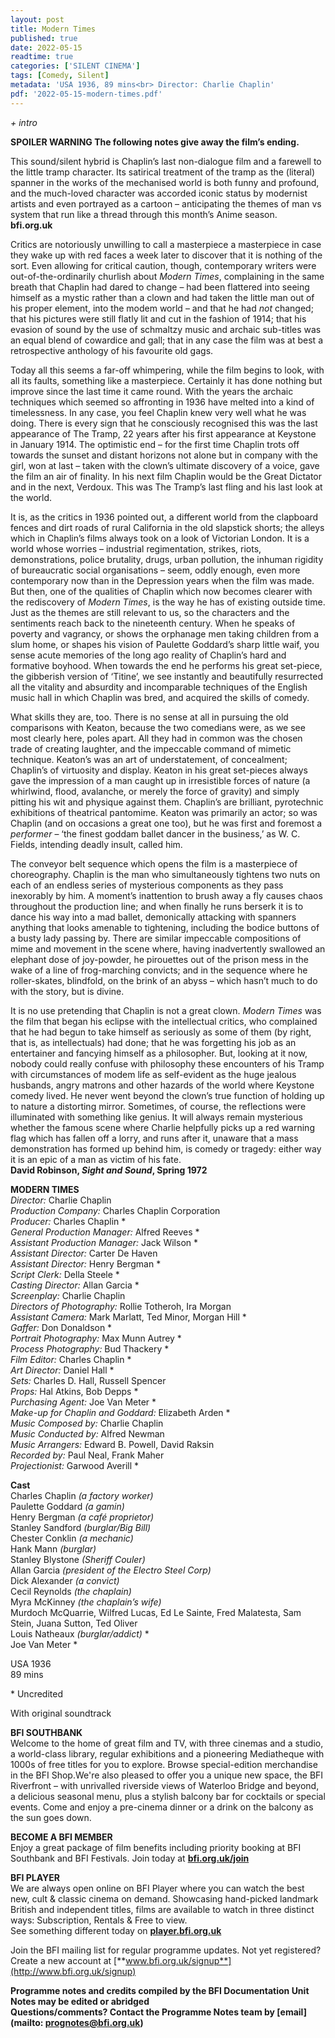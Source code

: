 ```yaml
---
layout: post
title: Modern Times
published: true
date: 2022-05-15
readtime: true
categories: ['SILENT CINEMA']
tags: [Comedy, Silent]
metadata: 'USA 1936, 89 mins<br> Director: Charlie Chaplin'
pdf: '2022-05-15-modern-times.pdf'
---
```


_+ intro_<br>

**SPOILER WARNING  The following notes give away the film’s ending.**<br>

This sound/silent hybrid is Chaplin’s last non-dialogue film and a farewell to the little tramp character. Its satirical treatment of the tramp as the (literal) spanner in the works of the mechanised world is both funny and profound, and the much-loved character was accorded iconic status by modernist artists and even portrayed as a cartoon – anticipating the themes of man vs system that run like a thread through this month’s Anime season.<br>
**bfi.org.uk**<br>

Critics are notoriously unwilling to call a masterpiece a masterpiece in case they wake up with red faces a week later to discover that it is nothing of the sort. Even allowing for critical caution, though, contemporary writers were out-of-the-ordinarily churlish about _Modern Times_, complaining in the same breath that Chaplin had dared to change – had been flattered into seeing himself as a mystic rather than a clown and had taken the little man out of his proper element, into the modem world – and that he had _not_ changed; that his pictures were still flatly lit and cut in the fashion of 1914; that his evasion of sound by the use of schmaltzy music and archaic sub-titles was an equal blend of cowardice and gall; that in any case the film was at best a retrospective anthology of his favourite old gags.<br>

Today all this seems a far-off whimpering, while the film begins to look, with all its faults, something like a masterpiece. Certainly it has done nothing but improve since the last time it came round. With the years the archaic techniques which seemed so affronting in 1936 have melted into a kind of timelessness. In any case, you feel Chaplin knew very well what he was doing. There is every sign that he consciously recognised this was the last appearance of The Tramp, 22 years after his first appearance at Keystone in January 1914. The optimistic end – for the first time Chaplin trots off towards the sunset and distant horizons not alone but in company with the girl, won at last – taken with the clown’s ultimate discovery of a voice, gave the film an air of finality. In his next film Chaplin would be the Great Dictator and in the next, Verdoux. This was The Tramp’s last fling and his last look at the world.<br>

It is, as the critics in 1936 pointed out, a different world from the clapboard fences and dirt roads of rural California in the old slapstick shorts; the alleys which in Chaplin’s films always took on a look of Victorian London. It is a world whose worries – industrial regimentation, strikes, riots, demonstrations, police brutality, drugs, urban pollution, the inhuman rigidity of bureaucratic social organisations – seem, oddly enough, even more contemporary now than in the Depression years when the film was made. But then, one of the qualities of Chaplin which now becomes clearer with the rediscovery of _Modern Times_, is the way he has of existing outside time. Just as the themes are still relevant to us, so the characters and the sentiments reach back to the nineteenth century. When he speaks of poverty and vagrancy, or shows the orphanage men taking children from a slum home, or shapes his vision of Paulette Goddard’s sharp little waif, you sense acute memories of the long ago reality of Chaplin’s hard and formative boyhood. When towards the end he performs his great set-piece, the gibberish version of ‘Titine’, we see instantly and beautifully resurrected all the vitality and absurdity and incomparable techniques of the English music hall in which Chaplin was bred, and acquired the skills of comedy.<br>

What skills they are, too. There is no sense at all in pursuing the old comparisons with Keaton, because the two comedians were, as we see most clearly here, poles apart. All they had in common was the chosen trade of creating laughter, and the impeccable command of mimetic technique. Keaton’s was an art of understatement, of concealment; Chaplin’s of virtuosity and display. Keaton in his great set-pieces always gave the impression of a man caught up in irresistible forces of nature (a whirlwind, flood, avalanche, or merely the force of gravity) and simply pitting his wit and physique against them. Chaplin’s are brilliant, pyrotechnic exhibitions of theatrical pantomime. Keaton was primarily an actor; so was Chaplin (and on occasions a great one too), but he was first and foremost a _performer_ – ‘the finest goddam ballet dancer in the business,’ as W. C. Fields, intending deadly insult, called him.<br>

The conveyor belt sequence which opens the film is a masterpiece of choreography. Chaplin is the man who simultaneously tightens two nuts on each of an endless series of mysterious components as they pass inexorably by him. A moment’s inattention to brush away a fly causes chaos throughout the production line; and when finally he runs berserk it is to dance his way into a mad ballet, demonically attacking with spanners anything that looks amenable to tightening, including the bodice buttons of a busty lady passing by. There are similar impeccable compositions of mime and movement in the scene where, having inadvertently swallowed an elephant dose of joy-powder, he pirouettes out of the prison mess in the wake of a line of frog-marching convicts; and in the sequence where he roller-skates, blindfold, on the brink of an abyss – which hasn’t much to do with the story, but is divine.<br>

It is no use pretending that Chaplin is not a great clown. _Modern Times_ was the film that began his eclipse with the intellectual critics, who complained that he had begun to take himself as seriously as some of them (by right, that is, as intellectuals) had done; that he was forgetting his job as an entertainer and fancying himself as a philosopher. But, looking at it now, nobody could really confuse with philosophy these encounters of his Tramp with circumstances of modem life as self-evident as the huge jealous husbands, angry matrons and other hazards of the world where Keystone comedy lived. He never went beyond the clown’s true function of holding up to nature a distorting mirror. Sometimes, of course, the reflections were illuminated with something like genius. It will always remain mysterious whether the famous scene where Charlie helpfully picks up a red warning flag which has fallen off a lorry, and runs after it, unaware that a mass demonstration has formed up behind him, is comedy or tragedy: either way it is an epic of a man as victim of his fate.<br>
**David Robinson, _Sight and Sound_, Spring 1972**<br>

**MODERN TIMES**<br>
_Director:_ Charlie Chaplin<br>
_Production Company:_ Charles Chaplin Corporation<br>
_Producer:_ Charles Chaplin *<br>
_General Production Manager:_ Alfred Reeves *<br>
_Assistant Production Manager:_ Jack Wilson *<br>
_Assistant Director:_ Carter De Haven<br>
_Assistant Director:_ Henry Bergman *<br>
_Script Clerk:_ Della Steele *<br>
_Casting Director:_ Allan Garcia *<br>
_Screenplay:_ Charlie Chaplin<br>
_Directors of Photography:_ Rollie Totheroh, Ira Morgan<br>
_Assistant Camera:_ Mark Marlatt, Ted Minor, Morgan Hill *<br>
_Gaffer:_ Don Donaldson *<br>
_Portrait Photography:_ Max Munn Autrey *<br>
_Process Photography:_ Bud Thackery *<br>
_Film Editor:_ Charles Chaplin *<br>
_Art Director:_ Daniel Hall *<br>
_Sets:_ Charles D. Hall, Russell Spencer<br>
_Props:_ Hal Atkins, Bob Depps *<br>
_Purchasing Agent:_ Joe Van Meter *<br>
_Make-up for Chaplin and Goddard:_ Elizabeth Arden *<br>
_Music Composed by:_ Charlie Chaplin<br>
_Music Conducted by:_ Alfred Newman<br>
_Music Arrangers:_ Edward B. Powell, David Raksin<br>
_Recorded by:_ Paul Neal, Frank Maher<br>
_Projectionist:_ Garwood Averill *<br>

**Cast**<br>
Charles Chaplin _(a factory worker)_<br>
Paulette Goddard _(a gamin)_<br>
Henry Bergman _(a café proprietor)_<br>
Stanley Sandford _(burglar/Big Bill)_<br>
Chester Conklin _(a mechanic)_<br>
Hank Mann _(burglar)_<br>
Stanley Blystone _(Sheriff Couler)_<br>
Allan Garcia _(president of the Electro Steel Corp)_<br>
Dick Alexander _(a convict)_<br>
Cecil Reynolds _(the chaplain)_<br>
Myra McKinney _(the chaplain’s wife)_<br>
Murdoch McQuarrie, Wilfred Lucas, Ed Le Sainte, Fred Malatesta, Sam Stein, Juana Sutton, Ted Oliver <br>
Louis Natheaux _(burglar/addict)_ *<br>
Joe Van Meter *<br>

USA 1936<br>
89 mins<br>

\* Uncredited<br>

With original soundtrack<br>

**BFI SOUTHBANK**  
Welcome to the home of great film and TV, with three cinemas and a studio, a world-class library, regular exhibitions and a pioneering Mediatheque with 1000s of free titles for you to explore. Browse special-edition merchandise in the BFI Shop.We&#39;re also pleased to offer you a unique new space, the BFI Riverfront – with unrivalled riverside views of Waterloo Bridge and beyond, a delicious seasonal menu, plus a stylish balcony bar for cocktails or special events. Come and enjoy a pre-cinema dinner or a drink on the balcony as the sun goes down.  

**BECOME A BFI MEMBER**  
Enjoy a great package of film benefits including priority booking at BFI Southbank and BFI Festivals. Join today at [**bfi.org.uk/join**](http://www.bfi.org.uk/join)  

**BFI PLAYER**  
 We are always open online on BFI Player where you can watch the best new, cult &amp; classic cinema on demand. Showcasing hand-picked landmark British and independent titles, films are available to watch in three distinct ways: Subscription, Rentals &amp; Free to view.<br> 
See something different today on [**player.bfi.org.uk**](https://player.bfi.org.uk/)

Join the BFI mailing list for regular programme updates. Not yet registered? Create a new account at [**www.bfi.org.uk/signup**](http://www.bfi.org.uk/signup)

**Programme notes and credits compiled by the BFI Documentation Unit  
Notes may be edited or abridged  
Questions/comments? Contact the Programme Notes team by [email](mailto: prognotes@bfi.org.uk)**

